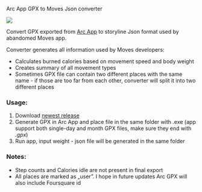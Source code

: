 Arc App GPX to Moves Json converter

![][image-1]

Convert GPX exported from [Arc App][1] to storyline Json format used by abandomed Moves app.

Converter generates all information used by Moves developers:
- Calculates burned calories based on movement speed and body weight
- Creates summary of all movement types
- Sometimes GPX file can contain two different places with the same name - if those are too far from each other, converter will split it into two different places

### Usage:
1. Download [newest release][2]
2. Generate GPX in Arc App and place file in the same folder with .exe (app support both single-day and month GPX files, make sure they end with *.gpx*)
3. Run app, input weight - json file will be generated in the same folder

### Notes:
- Step counts and Calories idle are not present in final export
- All places are marked as „user”. I hope in future updates Arc GPX will also include Foursquare id

[1]:	https://itunes.apple.com/app/arc-app-location-activity-tracker/id1063151918?mt=8
[2]:	https://github.com/bionicl/Arc-app-export-converter/releases/

[image-1]:	https://i.imgur.com/8vDVujB.png